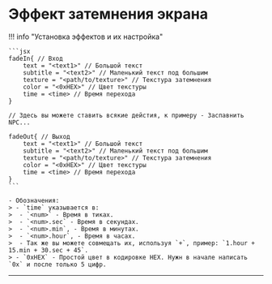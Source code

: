# Эффект затемнения экрана

!!! info "Установка эффектов и их настройка"

    ```jsx
    fadeIn{ // Вход
        text = "<text1>" // Большой текст
        subtitle = "<text2>" // Маленький текст под большим
        texture = "<path/to/texture>" // Текстура затемнения
        color = "<0хHEX>" // Цвет текстуры
        time = <time> // Время перехода
    }
    
    // Здесь вы можете ставить всякие дейстия, к примеру - Заспавнить NPC...
    
    fadeOut{ // Выход
        text = "<text1>" // Большой текст
        subtitle = "<text2>" // Маленький текст под большим
        texture = "<path/to/texture>" // Текстура затемнения
        color = "<0xHEX>" // Цвет текстуры
        time = <time> // Время перехода
    }
    ```
    
    - Обозначения: 
    > - `time` указывается в: 
    >  - `<num>` - Время в тиках. 
    >  - `<num>.sec` - Время в секундах. 
    >  - `<num>.min`, - Время в минутах. 
    >  - `<num>.hour`, - Время в часах. 
    >  - Так же вы можете совмещать их, используя `+`, пример: `1.hour + 15.min + 30.sec + 45`. 
    > - `0xHEX` - Простой цвет в кодировке HEX. Нужн в начале написать `0x` и после только 5 цифр. 

---